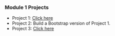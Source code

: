 ### Module 1 Projects

- Project 1: [Click here](https://drive.google.com/file/d/1PFgGOlrbrGwc0QuGKWqh36mpW2n6ChgE/view?usp=sharing)
- Project 2: Build a Bootstrap version of Project 1.
- Project 3: [Click here](https://drive.google.com/file/d/0B2aVfNXRZIvGRFBlSHRwM0V0OGs/view?usp=sharing)  